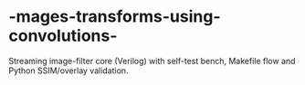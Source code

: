 # -mages-transforms-using-convolutions-
Streaming image-filter core (Verilog) with self-test bench, Makefile flow and Python SSIM/overlay validation.
